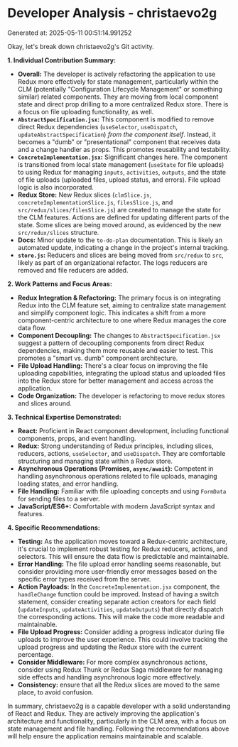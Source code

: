 # Developer Analysis - christaevo2g
Generated at: 2025-05-11 00:51:14.991252

Okay, let's break down christaevo2g's Git activity.

**1. Individual Contribution Summary:**

*   **Overall:**  The developer is actively refactoring the application to use Redux more effectively for state management, particularly within the CLM (potentially "Configuration Lifecycle Management" or something similar) related components.  They are moving from local component state and direct prop drilling to a more centralized Redux store.  There is a focus on file uploading functionality, as well.
*   **`AbstractSpecification.jsx`:** This component is modified to remove direct Redux dependencies (`useSelector`, `useDispatch`, `updateAbstractSpecification`) *from the component itself*.  Instead, it becomes a "dumb" or "presentational" component that receives data and a change handler as props. This promotes reusability and testability.
*   **`ConcreteImplementation.jsx`:**  Significant changes here. The component is transitioned from local state management (`useState` for file uploads) to using Redux for managing `inputs`, `activities`, `outputs`, and the state of file uploads (uploaded files, upload status, and errors).  File upload logic is also incorporated.
*   **Redux Store:**  New Redux slices (`clmSlice.js`, `concreteImplementationSlice.js`, `filesSlice.js`,  and `src/redux/slices/filesSlice.js`) are created to manage the state for the CLM features. Actions are defined for updating different parts of the state. Some slices are being moved around, as evidenced by the new `src/redux/slices` structure.
*   **Docs:** Minor update to the `to-do-plan` documentation. This is likely an automated update, indicating a change in the project's internal tracking.
*   **`store.js`:** Reducers and slices are being moved from `src/redux` to `src`, likely as part of an organizational refactor. The logs reducers are removed and file reducers are added.

**2. Work Patterns and Focus Areas:**

*   **Redux Integration & Refactoring:** The primary focus is on integrating Redux into the CLM feature set, aiming to centralize state management and simplify component logic.  This indicates a shift from a more component-centric architecture to one where Redux manages the core data flow.
*   **Component Decoupling:**  The changes to `AbstractSpecification.jsx` suggest a pattern of decoupling components from direct Redux dependencies, making them more reusable and easier to test. This promotes a "smart vs. dumb" component architecture.
*   **File Upload Handling:**  There's a clear focus on improving the file uploading capabilities, integrating the upload status and uploaded files into the Redux store for better management and access across the application.
*   **Code Organization:** The developer is refactoring to move redux stores and slices around.

**3. Technical Expertise Demonstrated:**

*   **React:**  Proficient in React component development, including functional components, props, and event handling.
*   **Redux:**  Strong understanding of Redux principles, including slices, reducers, actions, `useSelector`, and `useDispatch`.  They are comfortable structuring and managing state within a Redux store.
*   **Asynchronous Operations (Promises, `async/await`):**  Competent in handling asynchronous operations related to file uploads, managing loading states, and error handling.
*   **File Handling:** Familiar with file uploading concepts and using `FormData` for sending files to a server.
*   **JavaScript/ES6+:**  Comfortable with modern JavaScript syntax and features.

**4. Specific Recommendations:**

*   **Testing:** As the application moves toward a Redux-centric architecture, it's crucial to implement robust testing for Redux reducers, actions, and selectors.  This will ensure the data flow is predictable and maintainable.
*   **Error Handling:**  The file upload error handling seems reasonable, but consider providing more user-friendly error messages based on the specific error types received from the server.
*   **Action Payloads:** In the `ConcreteImplementation.jsx` component, the `handleChange` function could be improved. Instead of having a switch statement, consider creating separate action creators for each field (`updateInputs`, `updateActivities`, `updateOutputs`) that directly dispatch the corresponding actions. This will make the code more readable and maintainable.
*   **File Upload Progress:** Consider adding a progress indicator during file uploads to improve the user experience. This could involve tracking the upload progress and updating the Redux store with the current percentage.
*   **Consider Middleware:**  For more complex asynchronous actions, consider using Redux Thunk or Redux Saga middleware for managing side effects and handling asynchronous logic more effectively.
*    **Consistency:** ensure that all the Redux slices are moved to the same place, to avoid confusion.

In summary, christaevo2g is a capable developer with a solid understanding of React and Redux. They are actively improving the application's architecture and functionality, particularly in the CLM area, with a focus on state management and file handling.  Following the recommendations above will help ensure the application remains maintainable and scalable.
